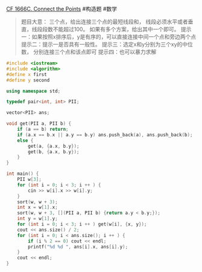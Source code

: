 [CF 1666C. Connect the Points](https://codeforces.com/problemset/problem/1666/C)
#构造题  #数学 
> 题目大意：
> 	三个点，给出连接三个点的最短线段和， 线段必须水平或者垂直，线段段数不能超过100。
> 	如果有多个方案，给出其中一个即可。
> 提示一：如果按照x排序后，y是有序的，可以直接连接中间一个点和旁边两个点
> 提示二：提示一是否具有一般性。
> 提示三：选定x和y分别为三个xy的中位数， 分别连接三个点和该点即可
> 提示四：也可以暴力求解
~~~c++
#include <iostream>
#include <algorithm>
#define x first 
#define y second

using namespace std; 

typedef pair<int, int> PII;

vector<PII> ans; 

void get(PII a, PII b) {
    if (a == b) return;
    if (a.x == b.x || a.y == b.y) ans.push_back(a), ans.push_back(b);
    else {
        get(a, {a.x, b.y});
        get(b, {a.x, b.y});
    }
}

int main() {
    PII w[3];
    for (int i = 0; i < 3; i ++ ) {
        cin >> w[i].x >> w[i].y;
    }
    sort(w, w + 3);
    int x = w[1].x;
    sort(w, w + 3, [](PII a, PII b) {return a.y < b.y;});
    int y = w[1].y;
    for (int i = 0; i < 3; i ++ ) get(w[i], {x, y});
    cout << ans.size() / 2;
    for (int i = 0; i < ans.size(); i ++ ) {
        if (i % 2 == 0) cout << endl; 
        printf("%d %d ", ans[i].x, ans[i].y);
    }
    cout << endl; 
}
~~~